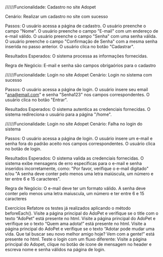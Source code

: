 //////Funcionalidade: Cadastro no site Adopet

Cenário: Realizar um cadastro no site com sucesso

Passos:
O usuário acessa a página de cadastro.
O usuário preenche o campo "Nome".
O usuário preenche o campo "E-mail" com um endereço de e-mail válido.
O usuário preenche o campo "Senha" com uma senha válida.
O usuário preenche o campo "Confirmação de Senha" com a mesma senha inserida no passo anterior.
O usuário clica no botão "Cadastrar".

Resultados Esperados:
O sistema processa as informações fornecidas.

Regra de Negócio:
E-mail e senha são campos obrigaórios para o cadastro

//////Funcionalidade: Login no site Adopet
Cenário: Login no sistema com sucesso

Passos:
O usuário acessa a página de login.
O usuário insere seu email "ana@email.com" e senha "Senha123" nos campos correspondentes.
O usuário clica no botão "Entrar".

Resultados Esperados:
O sistema autentica as credenciais fornecidas.
O sistema redireciona o usuário para a página "/home".

//////Funcionalidade: Login no site Adopet
Cenário: Falha no login do sistema

Passos:
O usuário acessa a página de login.
O usuário insere um e-mail e senha fora do padrão aceito nos campos correspondentes.
O usuário clica no botão de login.

Resultados Esperados:
O sistema valida as credenciais fornecidas.
O sistema exibe mensagens de erro específicas para o e-mail e senha inseridos incorretamente, como: "Por favor, verifique o e-mail digitado" e/ou "A senha deve conter pelo menos uma letra maiúscula, um número e ter entre 6 e 15 caracteres".

Regra de Negócio:
O e-mail deve ter um formato válido.
A senha deve conter pelo menos uma letra maiuscula, um número e ter entre 6 e 15 caracteres


Exercícios
Refatore os testes já realizados aplicando o método beforeEach().
Visite a página principal do AdoPet e verifique se o title com o texto “AdoPet” está presente no html.
Visite a página principal do AdoPet e verifique se o texto “Quem ama adota!” está presente no html.
Visite a página principal do AdoPet e verifique se o texto “Adotar pode mudar uma vida. Que tal buscar seu novo melhor amigo hoje? Vem com a gente!” está presente no html.
Teste o login com um fluxo diferente: Visite a página principal do Adopet, clique no botão de ícone de mensagem no header e escreva nome e senha válidos na página de login.